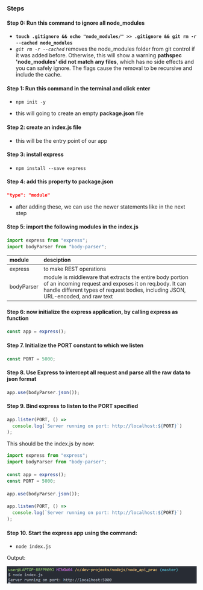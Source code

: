 ### Steps

#### **Step 0:** Run this command to ignore all node_modules

- **`touch .gitignore && echo "node_modules/" >> .gitignore && git rm -r --cached node_modules`**
- _`git rm -r --cached`_ removes the node_modules folder from git control if it was added before. Otherwise, this will show a warning **pathspec 'node_modules' did not match any files**, which has no side effects and you can safely ignore. The flags cause the removal to be recursive and include the cache.

#### **Step 1:** Run this command in the terminal and click enter

- `npm init -y`

- this will going to create an empty **package.json** file

#### **Step 2:** create an **index.js** file

- this will be the entry point of our app

#### **Step 3:** install express

- `npm install --save express`

#### **Step 4:** add this property to **package.json**

```json
"type": "module"
```

- after adding these, we can use the newer statements like in the next step

#### **Step 5:** import the following modules in the **index.js**

```js
import express from "express";
import bodyParser from "body-parser";
```

| module     | desciption                                                                                                                                                                                               |
| :--------- | :------------------------------------------------------------------------------------------------------------------------------------------------------------------------------------------------------- |
| express    | to make REST operations                                                                                                                                                                                  |
| bodyParser | module is middleware that extracts the entire body portion of an incoming request and exposes it on req.body. It can handle different types of request bodies, including JSON, URL-encoded, and raw text |

#### **Step 6:** now initialize the express application, by calling express as function

```js
const app = express();
```

#### **Step 7.** Initialize the PORT constant to which we listen

```js
const PORT = 5000;
```

#### **Step 8.** Use Express to intercept all request and parse all the raw data to json format

```js
app.use(bodyParser.json());
```

#### **Step 9.** Bind express to listen to the PORT specified

```js
app.lister(PORT, () =>
  console.log(`Server running on port: http://localhost:${PORT}`)
);
```

This should be the index.js by now:

```js
import express from "express";
import bodyParser from "body-parser";

const app = express();
const PORT = 5000;

app.use(bodyParser.json());

app.listen(PORT, () =>
  console.log(`Server running on port: http://localhost:${PORT}`)
);
```

#### **Step 10.** Start the express app using the command:

- `node index.js`

Output:

![run_express_js](/docs/snaps/run_express_01.png)
